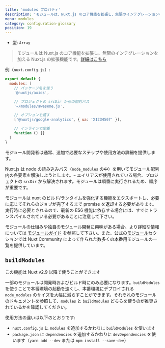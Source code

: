 ```yaml
---
title: 'modules プロパティ'
description: 'モジュールは、Nuxt.js のコア機能を拡張し、無限のインテグレーションを加える Nuxt.js の拡張機能です'
menu: modules
category: configuration-glossary
position: 19
---
```


- 型: `Array`

> モジュールは Nuxt.js のコア機能を拡張し、無限のインテグレーションを加える Nuxt.js の拡張機能です。[詳細はこちら](/docs/2.x/directory-structure/modules)

例（`nuxt.config.js`）:

```js
export default {
  modules: [
    // パッケージ名を使う
    '@nuxtjs/axios',

    // プロジェクトの srcDir からの相対パス
    '~/modules/awesome.js',

    // オプションを渡す
    ['@nuxtjs/google-analytics', { ua: 'X1234567' }],

    // インラインで定義
    function () {}
  ]
}
```

モジュール開発者は通常、追加で必要なステップや使用方法の詳細を提供します。

Nuxt.js は node の読み込みパス（`node_modules` の中）を用いてモジュール配列内の各要素を解決しようとします。`~` エイリアスが使用されている場合、プロジェクトの `srcDir` から解決されます。モジュールは順番に実行されるため、順序が重要です。

モジュールは nuxt のビルド/ランタイムを強化する機能をエクスポートし、必要に応じてそれらのジョブが完了するまで promise を返却する必要があります。実行時に必要とされるので、最新の ES6 機能に依存する場合には、すでにトランスパイルされている必要があることに注意して下さい。

モジュールの仕組みや独自のモジュール開発に興味がある場合、より詳細な情報については [モジュールガイド](/docs/2.x/directory-structure/modules) を参照して下さい。また、公式の[モジュール](https://github.com/nuxt-community/awesome-nuxt#modules)セクションでは Nuxt Community によって作られた数多くの本番用モジュールの一覧を提供しています。

## `buildModules`

<div class="Alert Alert--info">

この機能は Nuxt v2.9 以降で使うことができます

</div>

一部のモジュールは開発時およびビルド時にのみ必要になります。`buildModules` を使うことで本番環境の起動を速くし、本番環境にデプロイされる `node_modules` のサイズを大幅に減らすことができます。それぞれのモジュールのドキュメントを参照して、`modules` と `buildModules` どちらを使うのが推奨されているかを確認してください。

使用方法の違いは以下のとおりです:

- `nuxt.config.js` に `modules` を追加するかわりに `buildModules` を使います
- `package.json` に `dependencies` を追加するかわりに `devDependencies` を使います（`yarn add --dev` または `npm install --save-dev`）

